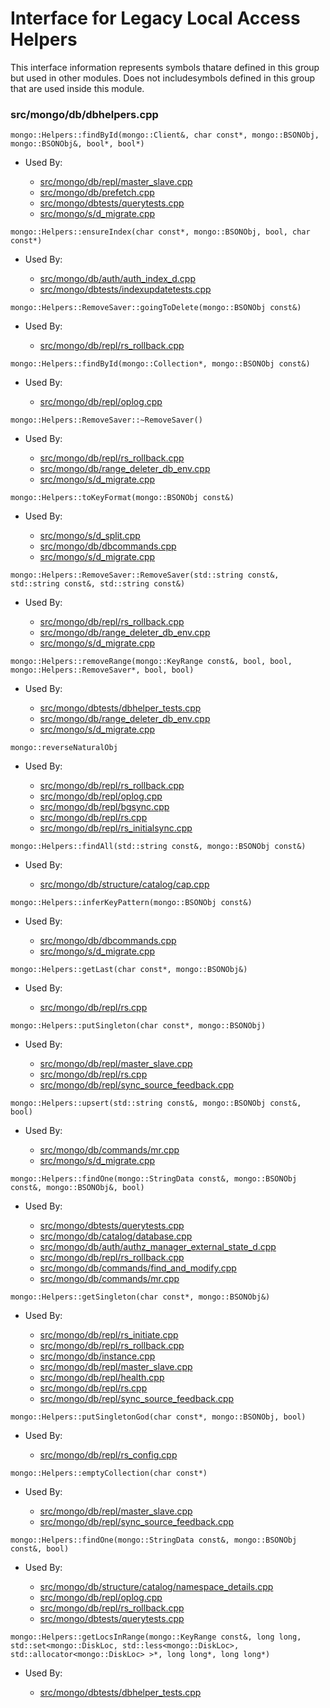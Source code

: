 
# Interface for Legacy Local Access Helpers
This interface information represents symbols thatare defined in this group but used in other modules.  Does not includesymbols defined in this group that are used inside this module.

### src/mongo/db/dbhelpers.cpp

<div></div>

    mongo::Helpers::findById(mongo::Client&, char const*, mongo::BSONObj, mongo::BSONObj&, bool*, bool*)

- Used By:

    - [src/mongo/db/repl/master\_slave.cpp](../../../replication/replication)
    - [src/mongo/db/prefetch.cpp](../../../storage/page\_fault\_utilities)
    - [src/mongo/dbtests/querytests.cpp](../../../tests/unit\_tests)
    - [src/mongo/s/d\_migrate.cpp](../../../sharding/sharding)

<div></div>

    mongo::Helpers::ensureIndex(char const*, mongo::BSONObj, bool, char const*)

- Used By:

    - [src/mongo/db/auth/auth\_index\_d.cpp](../../../security/authorization)
    - [src/mongo/dbtests/indexupdatetests.cpp](../../../tests/unit\_tests)

<div></div>

    mongo::Helpers::RemoveSaver::goingToDelete(mongo::BSONObj const&)

- Used By:

    - [src/mongo/db/repl/rs\_rollback.cpp](../../../replication/replication)

<div></div>

    mongo::Helpers::findById(mongo::Collection*, mongo::BSONObj const&)

- Used By:

    - [src/mongo/db/repl/oplog.cpp](../../../replication/replication)

<div></div>

    mongo::Helpers::RemoveSaver::~RemoveSaver()

- Used By:

    - [src/mongo/db/repl/rs\_rollback.cpp](../../../replication/replication)
    - [src/mongo/db/range\_deleter\_db\_env.cpp](../../../sharding/sharding)
    - [src/mongo/s/d\_migrate.cpp](../../../sharding/sharding)

<div></div>

    mongo::Helpers::toKeyFormat(mongo::BSONObj const&)

- Used By:

    - [src/mongo/s/d\_split.cpp](../../../sharding/sharding)
    - [src/mongo/db/dbcommands.cpp](../../../queries/database\_commands)
    - [src/mongo/s/d\_migrate.cpp](../../../sharding/sharding)

<div></div>

    mongo::Helpers::RemoveSaver::RemoveSaver(std::string const&, std::string const&, std::string const&)

- Used By:

    - [src/mongo/db/repl/rs\_rollback.cpp](../../../replication/replication)
    - [src/mongo/db/range\_deleter\_db\_env.cpp](../../../sharding/sharding)
    - [src/mongo/s/d\_migrate.cpp](../../../sharding/sharding)

<div></div>

    mongo::Helpers::removeRange(mongo::KeyRange const&, bool, bool, mongo::Helpers::RemoveSaver*, bool, bool)

- Used By:

    - [src/mongo/dbtests/dbhelper\_tests.cpp](../../../tests/unit\_tests)
    - [src/mongo/db/range\_deleter\_db\_env.cpp](../../../sharding/sharding)
    - [src/mongo/s/d\_migrate.cpp](../../../sharding/sharding)

<div></div>

    mongo::reverseNaturalObj

- Used By:

    - [src/mongo/db/repl/rs\_rollback.cpp](../../../replication/replication)
    - [src/mongo/db/repl/oplog.cpp](../../../replication/replication)
    - [src/mongo/db/repl/bgsync.cpp](../../../replication/replication)
    - [src/mongo/db/repl/rs.cpp](../../../replication/replication)
    - [src/mongo/db/repl/rs\_initialsync.cpp](../../../replication/replication)

<div></div>

    mongo::Helpers::findAll(std::string const&, mongo::BSONObj const&)

- Used By:

    - [src/mongo/db/structure/catalog/cap.cpp](../../../storage/storage\_layer\_structure)

<div></div>

    mongo::Helpers::inferKeyPattern(mongo::BSONObj const&)

- Used By:

    - [src/mongo/db/dbcommands.cpp](../../../queries/database\_commands)
    - [src/mongo/s/d\_migrate.cpp](../../../sharding/sharding)

<div></div>

    mongo::Helpers::getLast(char const*, mongo::BSONObj&)

- Used By:

    - [src/mongo/db/repl/rs.cpp](../../../replication/replication)

<div></div>

    mongo::Helpers::putSingleton(char const*, mongo::BSONObj)

- Used By:

    - [src/mongo/db/repl/master\_slave.cpp](../../../replication/replication)
    - [src/mongo/db/repl/rs.cpp](../../../replication/replication)
    - [src/mongo/db/repl/sync\_source\_feedback.cpp](../../../replication/replication)

<div></div>

    mongo::Helpers::upsert(std::string const&, mongo::BSONObj const&, bool)

- Used By:

    - [src/mongo/db/commands/mr.cpp](../../../queries/database\_commands)
    - [src/mongo/s/d\_migrate.cpp](../../../sharding/sharding)

<div></div>

    mongo::Helpers::findOne(mongo::StringData const&, mongo::BSONObj const&, mongo::BSONObj&, bool)

- Used By:

    - [src/mongo/dbtests/querytests.cpp](../../../tests/unit\_tests)
    - [src/mongo/db/catalog/database.cpp](../../../storage/storage\_layer\_structure)
    - [src/mongo/db/auth/authz\_manager\_external\_state\_d.cpp](../../../security/authorization)
    - [src/mongo/db/repl/rs\_rollback.cpp](../../../replication/replication)
    - [src/mongo/db/commands/find\_and\_modify.cpp](../../../queries/database\_commands)
    - [src/mongo/db/commands/mr.cpp](../../../queries/database\_commands)

<div></div>

    mongo::Helpers::getSingleton(char const*, mongo::BSONObj&)

- Used By:

    - [src/mongo/db/repl/rs\_initiate.cpp](../../../replication/replication)
    - [src/mongo/db/repl/rs\_rollback.cpp](../../../replication/replication)
    - [src/mongo/db/instance.cpp](../../../storage/storage\_layer\_structure)
    - [src/mongo/db/repl/master\_slave.cpp](../../../replication/replication)
    - [src/mongo/db/repl/health.cpp](../../../replication/replication)
    - [src/mongo/db/repl/rs.cpp](../../../replication/replication)
    - [src/mongo/db/repl/sync\_source\_feedback.cpp](../../../replication/replication)

<div></div>

    mongo::Helpers::putSingletonGod(char const*, mongo::BSONObj, bool)

- Used By:

    - [src/mongo/db/repl/rs\_config.cpp](../../../replication/replication)

<div></div>

    mongo::Helpers::emptyCollection(char const*)

- Used By:

    - [src/mongo/db/repl/master\_slave.cpp](../../../replication/replication)
    - [src/mongo/db/repl/sync\_source\_feedback.cpp](../../../replication/replication)

<div></div>

    mongo::Helpers::findOne(mongo::StringData const&, mongo::BSONObj const&, bool)

- Used By:

    - [src/mongo/db/structure/catalog/namespace\_details.cpp](../../../storage/storage\_layer\_structure)
    - [src/mongo/db/repl/oplog.cpp](../../../replication/replication)
    - [src/mongo/db/repl/rs\_rollback.cpp](../../../replication/replication)
    - [src/mongo/dbtests/querytests.cpp](../../../tests/unit\_tests)

<div></div>

    mongo::Helpers::getLocsInRange(mongo::KeyRange const&, long long, std::set<mongo::DiskLoc, std::less<mongo::DiskLoc>, std::allocator<mongo::DiskLoc> >*, long long*, long long*)

- Used By:

    - [src/mongo/dbtests/dbhelper\_tests.cpp](../../../tests/unit\_tests)
